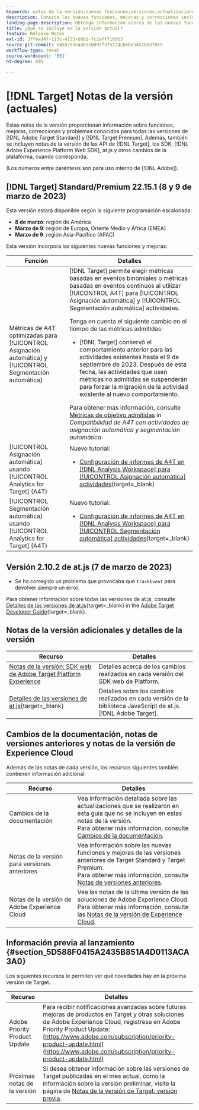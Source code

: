 ```yaml
---
keywords: notas de la versión;nuevas funciones;versiones;actualizaciones;actualización;versión;mejora;mejoras;correcciones;correcciones de errores;actualizaciones
description: Conozca las nuevas funciones, mejoras y correcciones incluidas en la versión actual de  [!DNL Adobe Target], incluidos SDK, API y bibliotecas de JavaScript.
landing-page-description: Obtenga información acerca de las nuevas funciones, mejoras y correcciones incluidas en la versión actual de  [!DNL Adobe Target].
title: ¿Qué se incluye en la versión actual?
feature: Release Notes
exl-id: 3ffead4f-113c-4153-b0b1-fc2aff710063
source-git-commit: e458793e4d0110d97f3f5124cbe6e54520d3f0e9
workflow-type: tm+mt
source-wordcount: '551'
ht-degree: 69%

---
```


# [!DNL Target] Notas de la versión (actuales)

Estas notas de la versión proporcionan información sobre funciones, mejoras, correcciones y problemas conocidos para todas las versiones de [!DNL Adobe Target Standard] y [!DNL Target Premium]. Además, también se incluyen notas de la versión de las API de [!DNL Target], los SDK, [!DNL Adobe Experience Platform Web SDK], at.js y otros cambios de la plataforma, cuando corresponda.

(Los números entre paréntesis son para uso interno de [!DNL Adobe]).

## [!DNL Target] Standard/Premium 22.15.1 (8 y 9 de marzo de 2023)

Esta versión estará disponible según la siguiente programación escalonada:

* **8 de marzo**: región de América
* **Marzo de 9**: región de Europa, Oriente Medio y África (EMEA)
* **Marzo de 9**: región Asia-Pacífico (APAC)

Esta versión incorpora las siguientes nuevas funciones y mejoras:

| Función | Detalles |
| --- | --- |
| Métricas de A4T optimizadas para [!UICONTROL Asignación automática] y [!UICONTROL Segmentación automática] | [!DNL Target] permite elegir métricas basadas en eventos binomiales o métricas basadas en eventos continuos al utilizar [!UICONTROL A4T] para [!UICONTROL Asignación automática] y [!UICONTROL Segmentación automática] actividades.<P>Tenga en cuenta el siguiente cambio en el tiempo de las métricas admitidas:<ul><li>[!DNL Target] conservó el comportamiento anterior para las actividades existentes hasta el 9 de septiembre de 2023. Después de esta fecha, las actividades que usen métricas no admitidas se suspenderán para forzar la migración de la actividad existente al nuevo comportamiento.</li></ul>Para obtener más información, consulte [Métricas de objetivo admitidas](/help/main/c-integrating-target-with-mac/a4t/a4t-at-aa.md#supported) in *Compatibilidad de A4T con actividades de asignación automática y segmentación automática*. |
| [!UICONTROL Asignación automática] usando [!UICONTROL Analytics for Target] (A4T) | Nuevo tutorial:<ul><li>[Configuración de informes de A4T en [!DNL Analysis Workspace] para [!UICONTROL Asignación automática] actividades](https://experienceleague.adobe.com/docs/target-learn/tutorials/integrations/set-up-a4t-reports-in-analysis-workspace-for-auto-allocate-activities.html){target=_blank}</li></ul> |
| [!UICONTROL Segmentación automática] usando [!UICONTROL Analytics for Target] (A4T) | Nuevo tutorial:<ul><li>[Configuración de informes de A4T en [!DNL Analysis Workspace] para [!UICONTROL Segmentación automática] actividades](https://experienceleague.adobe.com/docs/target-learn/tutorials/integrations/set-up-a4t-reports-in-analysis-workspace-for-auto-target-activities.html){target=_blank}</li></ul> |

## Versión 2.10.2 de at.js (7 de marzo de 2023)

* Se ha corregido un problema que provocaba que `trackEvent` para devolver siempre un error.

Para obtener información sobre todas las versiones de at.js, consulte [Detalles de las versiones de at.js](https://developer.adobe.com/target/implement/client-side/atjs/target-atjs-versions/){target=_blank} in the [Adobe Target Developer Guide](https://developer.adobe.com/target/){target=_blank}.

## Notas de la versión adicionales y detalles de la versión

| Recurso | Detalles |
|--- |--- |
| [Notas de la versión: SDK web de Adobe Target Platform Experience](https://experienceleague.adobe.com/docs/experience-platform/edge/release-notes.html?lang=es) | Detalles acerca de los cambios realizados en cada versión del SDK web de Platform. |
| [Detalles de las versiones de at.js](https://developer.adobe.com/target/implement/client-side/atjs/target-atjs-versions/){target=_blank} | Detalles sobre los cambios realizados en cada versión de la biblioteca JavaScript de at.js. [!DNL Adobe Target]. |

## Cambios de la documentación, notas de versiones anteriores y notas de la versión de Experience Cloud

Además de las notas de cada versión, los recursos siguientes también contienen información adicional:

| Recurso | Detalles |
|--- |--- |
| Cambios de la documentación | Vea información detallada sobre las actualizaciones que se realizaron en esta guía que no se incluyen en estas notas de la versión.<br>Para obtener más información, consulte [Cambios de la documentación](/help/main/r-release-notes/doc-change.md#reference_366123CF00994BACBBF9BBDF2C4D840C). |
| Notas de la versión para versiones anteriores | Vea información sobre las nuevas funciones y mejoras de las versiones anteriores de Target Standard y Target Premium.<br>Para obtener más información, consulte [Notas de versiones anteriores](/help/main/r-release-notes/release-notes-for-previous-releases.md). |
| Notas de la versión de Adobe Experience Cloud | Vea las notas de la última versión de las soluciones de Adobe Experience Cloud.<br>Para obtener más información, consulte las [Notas de la versión de Experience Cloud](https://experienceleague.adobe.com/docs/release-notes/experience-cloud/current.html?lang=es). |

## Información previa al lanzamiento {#section_5D588F0415A2435B851A4D0113ACA3A0}

Los siguientes recursos le permiten ver qué novedades hay en la próxima versión de Target.

| Recurso | Detalles |
|--- |--- |
| Adobe Priority Product Update | Para recibir notificaciones avanzadas sobre futuras mejoras de productos en Target y otras soluciones de Adobe Experience Cloud, regístrese en Adobe Priority Product Update:<br>[https://www.adobe.com/subscription/priority-product-update.html](https://www.adobe.com/subscription/priority-product-update.html) |
| Próximas notas de la versión | Si desea obtener información sobre las versiones de Target publicadas en el mes actual, como la información sobre la versión preliminar, visite la página de [Notas de la versión de Target: versión previa](/help/main/r-release-notes/target-release-notes.md). |
